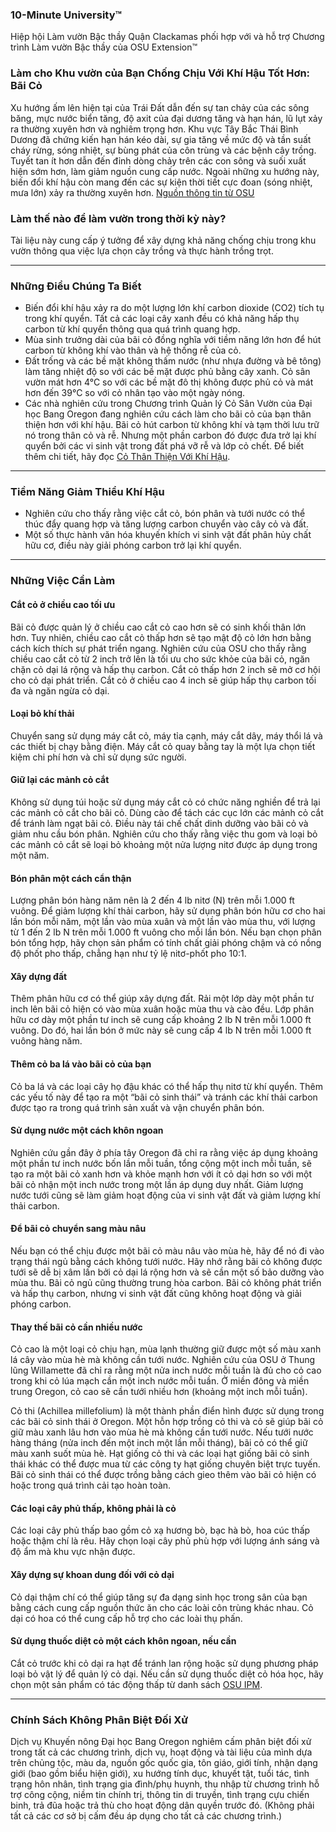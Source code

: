### 10-Minute University™

Hiệp hội Làm vườn Bậc thầy Quận Clackamas phối hợp với và hỗ trợ Chương trình Làm vườn Bậc thầy của OSU Extension™

### Làm cho Khu vườn của Bạn Chống Chịu Với Khí Hậu Tốt Hơn: Bãi Cỏ

Xu hướng ấm lên hiện tại của Trái Đất dẫn đến sự tan chảy của các sông băng, mực nước biển tăng, độ axit của đại dương tăng và hạn hán, lũ lụt xảy ra thường xuyên hơn và nghiêm trọng hơn. Khu vực Tây Bắc Thái Bình Dương đã chứng kiến hạn hán kéo dài, sự gia tăng về mức độ và tần suất cháy rừng, sóng nhiệt, sự bùng phát của côn trùng và các bệnh cây trồng. Tuyết tan ít hơn dẫn đến đỉnh dòng chảy trên các con sông và suối xuất hiện sớm hơn, làm giảm nguồn cung cấp nước. Ngoài những xu hướng này, biến đổi khí hậu còn mang đến các sự kiện thời tiết cực đoan (sóng nhiệt, mưa lớn) xảy ra thường xuyên hơn. [Nguồn thông tin từ OSU](https://blogs.oregonstate.edu/occri/oregon-climate-assessments/)

### Làm thế nào để làm vườn trong thời kỳ này?

Tài liệu này cung cấp ý tưởng để xây dựng khả năng chống chịu trong khu vườn thông qua việc lựa chọn cây trồng và thực hành trồng trọt.

---

### Những Điều Chúng Ta Biết

- Biến đổi khí hậu xảy ra do một lượng lớn khí carbon dioxide (CO2) tích tụ trong khí quyển. Tất cả các loại cây xanh đều có khả năng hấp thụ carbon từ khí quyển thông qua quá trình quang hợp.
- Mùa sinh trưởng dài của bãi cỏ đồng nghĩa với tiềm năng lớn hơn để hút carbon từ không khí vào thân và hệ thống rễ của cỏ.
- Đất trống và các bề mặt không thấm nước (như nhựa đường và bê tông) làm tăng nhiệt độ so với các bề mặt được phủ bằng cây xanh. Cỏ sân vườn mát hơn 4°C so với các bề mặt đô thị không được phủ cỏ và mát hơn đến 39°C so với cỏ nhân tạo vào một ngày nóng.
- Các nhà nghiên cứu trong Chương trình Quản lý Cỏ Sân Vườn của Đại học Bang Oregon đang nghiên cứu cách làm cho bãi cỏ của bạn thân thiện hơn với khí hậu. Bãi cỏ hút carbon từ không khí và tạm thời lưu trữ nó trong thân cỏ và rễ. Nhưng một phần carbon đó được đưa trở lại khí quyển bởi các vi sinh vật trong đất phá vỡ rễ và lớp cỏ chết. Để biết thêm chi tiết, hãy đọc [Cỏ Thân Thiện Với Khí Hậu](https://extension.oregonstate.edu/gardening/lawn/through-thoughtful-practices-lawns-can-be-climate-friendly).

---

### Tiềm Năng Giảm Thiểu Khí Hậu

- Nghiên cứu cho thấy rằng việc cắt cỏ, bón phân và tưới nước có thể thúc đẩy quang hợp và tăng lượng carbon chuyển vào cây cỏ và đất.
- Một số thực hành văn hóa khuyến khích vi sinh vật đất phân hủy chất hữu cơ, điều này giải phóng carbon trở lại khí quyển.

---

### Những Việc Cần Làm

#### Cắt cỏ ở chiều cao tối ưu

Bãi cỏ được quản lý ở chiều cao cắt cỏ cao hơn sẽ có sinh khối thân lớn hơn. Tuy nhiên, chiều cao cắt cỏ thấp hơn sẽ tạo mật độ cỏ lớn hơn bằng cách kích thích sự phát triển ngang. Nghiên cứu của OSU cho thấy rằng chiều cao cắt cỏ từ 2 inch trở lên là tối ưu cho sức khỏe của bãi cỏ, ngăn chặn cỏ dại lá rộng và hấp thụ carbon. Cắt cỏ thấp hơn 2 inch sẽ mở cơ hội cho cỏ dại phát triển. Cắt cỏ ở chiều cao 4 inch sẽ giúp hấp thụ carbon tối đa và ngăn ngừa cỏ dại.

#### Loại bỏ khí thải

Chuyển sang sử dụng máy cắt cỏ, máy tỉa cạnh, máy cắt dây, máy thổi lá và các thiết bị chạy bằng điện. Máy cắt cỏ quay bằng tay là một lựa chọn tiết kiệm chi phí hơn và chỉ sử dụng sức người.

#### Giữ lại các mảnh cỏ cắt

Không sử dụng túi hoặc sử dụng máy cắt cỏ có chức năng nghiền để trả lại các mảnh cỏ cắt cho bãi cỏ. Dùng cào để tách các cục lớn các mảnh cỏ cắt để tránh làm ngạt bãi cỏ. Điều này tái chế chất dinh dưỡng vào bãi cỏ và giảm nhu cầu bón phân. Nghiên cứu cho thấy rằng việc thu gom và loại bỏ các mảnh cỏ cắt sẽ loại bỏ khoảng một nửa lượng nitơ được áp dụng trong một năm.

#### Bón phân một cách cẩn thận

Lượng phân bón hàng năm nên là 2 đến 4 lb nitơ (N) trên mỗi 1.000 ft vuông. Để giảm lượng khí thải carbon, hãy sử dụng phân bón hữu cơ cho hai lần bón mỗi năm, một lần vào mùa xuân và một lần vào mùa thu, với lượng từ 1 đến 2 lb N trên mỗi 1.000 ft vuông cho mỗi lần bón. Nếu bạn chọn phân bón tổng hợp, hãy chọn sản phẩm có tính chất giải phóng chậm và có nồng độ phốt pho thấp, chẳng hạn như tỷ lệ nitơ-phốt pho 10:1.

#### Xây dựng đất

Thêm phân hữu cơ có thể giúp xây dựng đất. Rải một lớp dày một phần tư inch lên bãi cỏ hiện có vào mùa xuân hoặc mùa thu và cào đều. Lớp phân hữu cơ dày một phần tư inch sẽ cung cấp khoảng 2 lb N trên mỗi 1.000 ft vuông. Do đó, hai lần bón ở mức này sẽ cung cấp 4 lb N trên mỗi 1.000 ft vuông hàng năm.

#### Thêm cỏ ba lá vào bãi cỏ của bạn

Cỏ ba lá và các loại cây họ đậu khác có thể hấp thụ nitơ từ khí quyển. Thêm các yếu tố này để tạo ra một “bãi cỏ sinh thái” và tránh các khí thải carbon được tạo ra trong quá trình sản xuất và vận chuyển phân bón.

#### Sử dụng nước một cách khôn ngoan

Nghiên cứu gần đây ở phía tây Oregon đã chỉ ra rằng việc áp dụng khoảng một phần tư inch nước bốn lần mỗi tuần, tổng cộng một inch mỗi tuần, sẽ tạo ra một bãi cỏ xanh hơn và khỏe mạnh hơn với ít cỏ dại hơn so với một bãi cỏ nhận một inch nước trong một lần áp dụng duy nhất. Giảm lượng nước tưới cũng sẽ làm giảm hoạt động của vi sinh vật đất và giảm lượng khí thải carbon.

#### Để bãi cỏ chuyển sang màu nâu

Nếu bạn có thể chịu được một bãi cỏ màu nâu vào mùa hè, hãy để nó đi vào trạng thái ngủ bằng cách không tưới nước. Hãy nhớ rằng bãi cỏ không được tưới sẽ dễ bị xâm lấn bởi cỏ dại lá rộng hơn và sẽ cần một số bảo dưỡng vào mùa thu. Bãi cỏ ngủ cũng thường trung hòa carbon. Bãi cỏ không phát triển và hấp thụ carbon, nhưng vi sinh vật đất cũng không hoạt động và giải phóng carbon.

#### Thay thế bãi cỏ cần nhiều nước

Cỏ cao là một loại cỏ chịu hạn, mùa lạnh thường giữ được một số màu xanh lá cây vào mùa hè mà không cần tưới nước. Nghiên cứu của OSU ở Thung lũng Willamette đã chỉ ra rằng một nửa inch nước mỗi tuần là đủ cho cỏ cao trong khi cỏ lúa mạch cần một inch nước mỗi tuần. Ở miền đông và miền trung Oregon, cỏ cao sẽ cần tưới nhiều hơn (khoảng một inch mỗi tuần).

Cỏ thi (Achillea millefolium) là một thành phần điển hình được sử dụng trong các bãi cỏ sinh thái ở Oregon. Một hỗn hợp trồng cỏ thi và cỏ sẽ giúp bãi cỏ giữ màu xanh lâu hơn vào mùa hè mà không cần tưới nước. Nếu tưới nước hàng tháng (nửa inch đến một inch một lần mỗi tháng), bãi cỏ có thể giữ màu xanh suốt mùa hè. Hạt giống cỏ thi và các loại hạt giống bãi cỏ sinh thái khác có thể được mua từ các công ty hạt giống chuyên biệt trực tuyến. Bãi cỏ sinh thái có thể được trồng bằng cách gieo thêm vào bãi cỏ hiện có hoặc trong quá trình cải tạo hoàn toàn.

#### Các loại cây phủ thấp, không phải là cỏ

Các loại cây phủ thấp bao gồm cỏ xạ hương bò, bạc hà bò, hoa cúc thấp hoặc thậm chí là rêu. Hãy chọn loại cây phủ phù hợp với lượng ánh sáng và độ ẩm mà khu vực nhận được.

#### Xây dựng sự khoan dung đối với cỏ dại

Cỏ dại thậm chí có thể giúp tăng sự đa dạng sinh học trong sân của bạn bằng cách cung cấp nguồn thức ăn cho các loài côn trùng khác nhau. Cỏ dại có hoa có thể cung cấp hỗ trợ cho các loài thụ phấn.

#### Sử dụng thuốc diệt cỏ một cách khôn ngoan, nếu cần

Cắt cỏ trước khi cỏ dại ra hạt để tránh lan rộng hoặc sử dụng phương pháp loại bỏ vật lý để quản lý cỏ dại. Nếu cần sử dụng thuốc diệt cỏ hóa học, hãy chọn một sản phẩm có tác động thấp từ danh sách [OSU IPM](https://blogs.oregonstate.edu/schoolipm/pesticides/).

---

### Chính Sách Không Phân Biệt Đối Xử

Dịch vụ Khuyến nông Đại học Bang Oregon nghiêm cấm phân biệt đối xử trong tất cả các chương trình, dịch vụ, hoạt động và tài liệu của mình dựa trên chủng tộc, màu da, nguồn gốc quốc gia, tôn giáo, giới tính, nhận dạng giới (bao gồm biểu hiện giới), xu hướng tính dục, khuyết tật, tuổi tác, tình trạng hôn nhân, tình trạng gia đình/phụ huynh, thu nhập từ chương trình hỗ trợ công cộng, niềm tin chính trị, thông tin di truyền, tình trạng cựu chiến binh, trả đũa hoặc trả thù cho hoạt động dân quyền trước đó. (Không phải tất cả các cơ sở bị cấm đều áp dụng cho tất cả các chương trình.)